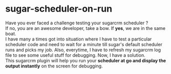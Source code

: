 # sugar-scheduler-on-run
Have you ever faced a challenge testing your sugarcrm scheduler ?<br/>
If no, you are an awesome developer, take a bow. If <b>yes</b>, we are in the same boat.<br/>
I have many a times got into situation where I have to test a particular scheduler code and need to wait for a minute till sugar's default scheduler runs and picks my job. Also, everytime, I have to refresh my sugarcrm log file to see some useful stuff for debugging. Now, I have a solution.<br/>
This sugarcrm plugin will help you run your <b>scheduler at go and display the output instantly</b> on the screen for debugging.<br/>
